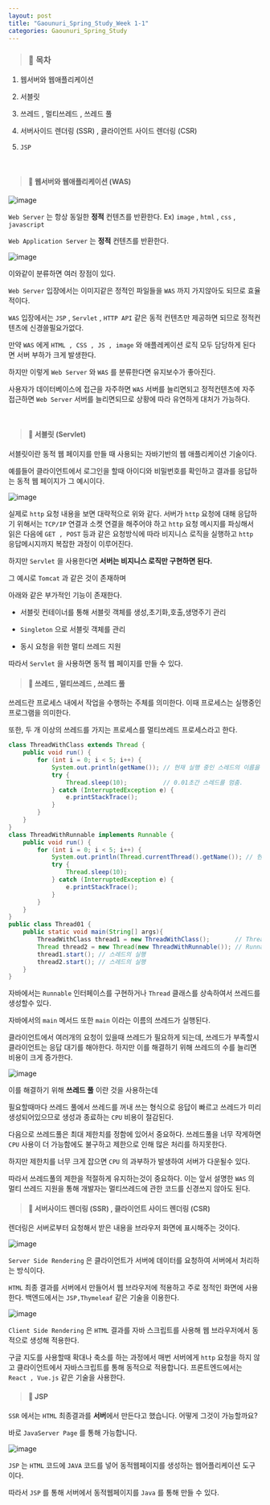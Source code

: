 ```yaml
---
layout: post
title: "Gaounuri_Spring_Study_Week 1-1"
categories: Gaounuri_Spring_Study
---
```


> ### 📌 목차

1. 웹서버와 웹애플리케이션

2. 서블릿

3. 쓰레드 , 멀티쓰레드 , 쓰레드 풀

4. 서버사이드 렌더링 (SSR) , 클라이언트 사이드 렌더링 (CSR)

5. `JSP`

<br>

> #### 📌 웹서버와 웹애플리케이션 (WAS)

![image](https://github.com/030831/030831.github.io/assets/101914089/c2480f21-19f4-4e02-89fa-3402d579c849)

`Web Server` 는 항상 동일한 **정적** 컨텐츠를 반환한다.
Ex) `image` , `html` , `css` , `javascript`

`Web Application Server` 는 **정적** 컨텐츠를 반환한다.

![image](https://github.com/030831/030831.github.io/assets/101914089/c09801a5-b429-406f-9b6d-337ecebe32c4)

이와같이 분류하면 여러 장점이 있다.

`Web Server` 입장에서는 이미지같은 정적인 파일들을 `WAS` 까지 가지않아도 되므로 효율적이다.

`WAS` 입장에서는 `JSP` , `Servlet` , `HTTP API` 같은 동적 컨텐츠만 제공하면 되므로 정적컨텐츠에 신경쓸필요가없다.

만약 `WAS` 에게 `HTML , CSS , JS , image` 와 애플레케이션 로직 모두 담당하게 된다면 서버 부하가 크게 발생한다.

하지만 이렇게 `Web Server` 와 `WAS` 를 분류한다면 유지보수가 좋아진다.

사용자가 데이터베이스에 접근을 자주하면 `WAS` 서버를 늘리면되고 정적컨텐츠에 자주 접근하면 `Web Server` 서버를 늘리면되므로 상황에 따라 유연하게 대처가 가능하다.

<br>

> #### 📌 서블릿 (Servlet)

서블릿이란 동적 웹 페이지를 만들 때 사용되는 자바기반의 웹 애플리케이션 기술이다.

예를들어 클라이언트에서 로그인을 할때 아이디와 비밀번호를 확인하고 결과를 응답하는 동적 웹 페이지가 그 예시이다.

![image](https://github.com/030831/030831.github.io/assets/101914089/a1d4d841-c364-4c77-a775-2f447ece2206)


실제로 `http` 요청 내용을 보면 대략적으로 위와 같다.
서버가 `http` 요청에 대해 응답하기 위해서는 `TCP/IP` 연결과 소켓 연결을 해주어야 하고 `http` 요청 메시지를 파싱해서 읽은 다음에 `GET , POST` 등과 같은 요청방식에 따라 비지니스 로직을 실행하고 `http` 응답메시지까지 복잡한 과정이 이루어진다.

하지만 `Servlet` 을 사용한다면 **서버는 비지니스 로직만 구현하면 된다.**

그 예시로 `Tomcat` 과 같은 것이 존재하며

아래와 같은 부가적인 기능이 존재한다.

* 서블릿 컨테이너를 통해 서블릿 객체를 생성,초기화,호출,생명주기 관리

* `Singleton` 으로 서블릿 객체를 관리

* 동시 요청을 위한 멀티 쓰레드 지원

따라서 `Servlet` 을 사용하면 동적 웹 페이지를 만들 수 있다.

> #### 📌 쓰레드 , 멀티쓰레드 , 쓰레드 풀

쓰레드란 프로세스 내에서 작업을 수행하는 주체를 의미한다.
이때 프로세스는 실행중인 프로그램을 의미한다.

또한, 두 개 이상의 쓰레드를 가지는 프로세스를 멀티쓰레드 프로세스라고 한다.

```java
class ThreadWithClass extends Thread {
    public void run() {
        for (int i = 0; i < 5; i++) {
            System.out.println(getName()); // 현재 실행 중인 스레드의 이름을 반환함.
            try {
                Thread.sleep(10);          // 0.01초간 스레드를 멈춤.
            } catch (InterruptedException e) {
                e.printStackTrace();
            }
        }
    }
}
class ThreadWithRunnable implements Runnable {
    public void run() {
        for (int i = 0; i < 5; i++) {         
        	System.out.println(Thread.currentThread().getName()); // 현재 실행 중인 스레드의 이름을 반환함.
            try {
                Thread.sleep(10);
            } catch (InterruptedException e) {
                e.printStackTrace();
            }
        }
    }
}
public class Thread01 {
    public static void main(String[] args){
        ThreadWithClass thread1 = new ThreadWithClass();       // Thread 클래스를 상속받는 방법
        Thread thread2 = new Thread(new ThreadWithRunnable()); // Runnable 인터페이스를 구현하는 방법
        thread1.start(); // 스레드의 실행
        thread2.start(); // 스레드의 실행
    }
}
```

자바에서는 `Runnable` 인터페이스를 구현하거나 `Thread` 클래스를 상속하여서 쓰레드를 생성할수 있다.

자바에서의 `main` 메서드 또한 `main` 이라는 이름의 쓰레드가 실행된다.

클라이언트에서 여러개의 요청이 있을때 쓰레드가 필요하게 되는데, 쓰레드가 부족할시 클라이언트는 응답 대기를 해야한다. 하지만 이를 해결하기 위해 쓰레드의 수를 늘리면 비용이 크게 증가한다.

![image](https://github.com/030831/030831.github.io/assets/101914089/cbfdd1e8-5f62-4725-aa20-d127a9b9b052)

이를 해결하기 위해 **쓰레드 풀** 이란 것을 사용하는데

필요할때마다 쓰레드 풀에서 쓰레드를 꺼내 쓰는 형식으로 응답이 빠르고 쓰레드가 미리 생성되어있으므로 생성과 종료하는 `CPU` 비용이 절감된다.

다음으로 쓰레드풀은 최대 제한치를 정함에 있어서 중요하다.
쓰레드풀을 너무 작게하면 `CPU` 사용이 더 가능함에도 불구하고 제한으로 인해 많은 처리를 하지못한다.

하지만 제한치를 너무 크게 잡으면 `CPU` 의 과부하가 발생하여 서버가 다운될수 있다.

따라서 쓰레드풀의 제한을 적절하게 유지하는것이 중요하다.
이는 앞서 설명한 `WAS` 의 멀티 쓰레드 지원을 통해 개발자는 멀티쓰레드에 관한 코드를 신경쓰지 않아도 된다.

> #### 📌 서버사이드 렌더링 (SSR) , 클라이언트 사이드 렌더링 (CSR)

렌더링은 서버로부터 요청해서 받은 내용을 브라우저 화면에 표시해주는 것이다.

![image](https://github.com/030831/030831.github.io/assets/101914089/0681fac6-5a61-4f00-b2f8-ba446eea618c)

`Server Side Rendering` 은 클라이언트가 서버에 데이터를 요청하여 서버에서 처리하는 방식이다.

`HTML` 최종 결과를 서버에서 만들어서 웹 브라우저에 적용하고 주로 정적인 화면에 사용한다. 백엔드에서는 `JSP,Thymeleaf` 같은 기술을 이용한다.

![image](https://github.com/030831/030831.github.io/assets/101914089/dec05c58-d725-4a17-b657-ab6885c1eb33)

`Client Side Rendering` 은 `HTML` 결과를 자바 스크립트를 사용해 웹 브라우저에서 동적으로 생성해 적용한다.

구글 지도를 사용할때 확대나 축소를 하는 과정에서 매번 서버에게 `http` 요청을 하지 않고 클라이언트에서 자바스크립트를 통해 동적으로 적용합니다. 프론트엔드에서는 `React , Vue.js` 같은 기술을 사용한다.

> #### 📌 JSP

`SSR` 에서는 `HTML` 최종결과를 **서버**에서 만든다고 했습니다. 어떻게 그것이 가능할까요?

바로 `JavaServer Page` 를 통해 가능합니다.

![image](https://github.com/030831/030831.github.io/assets/101914089/06749f9d-c5f9-450f-9ac8-58616a16be81)

`JSP` 는 `HTML` 코드에 `JAVA` 코드를 넣어 동적웹페이지를 생성하는 웹어플리케이션 도구이다.

따라서 `JSP` 를 통해 서버에서 동적웹페이지를 `Java` 를 통해 만들 수 있다.
